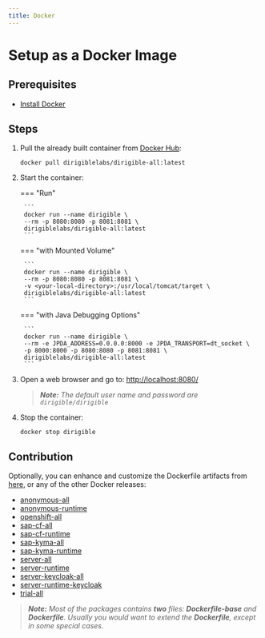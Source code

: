 ```yaml
---
title: Docker
---
```


Setup as a Docker Image
===


Prerequisites
---

- [Install Docker](https://docs.docker.com/engine/installation/)

Steps
---
      
1. Pull the already built container from [Docker Hub](https://hub.docker.com/r/dirigiblelabs/):

    ```
    docker pull dirigiblelabs/dirigible-all:latest
    ```

1. Start the container:

    === "Run"

        ```
        docker run --name dirigible \
        --rm -p 8080:8080 -p 8081:8081 \
        dirigiblelabs/dirigible-all:latest
        ```

    === "with Mounted Volume"

        ```
        docker run --name dirigible \
        --rm -p 8080:8080 -p 8081:8081 \
        -v <your-local-directory>:/usr/local/tomcat/target \
        dirigiblelabs/dirigible-all:latest
        ```

    === "with Java Debugging Options"

        ```
        docker run --name dirigible \
        --rm -e JPDA_ADDRESS=0.0.0.0:8000 -e JPDA_TRANSPORT=dt_socket \
        -p 8000:8000 -p 8080:8080 -p 8081:8081 \
        dirigiblelabs/dirigible-all:latest
        ```


1. Open a web browser and go to: [http://localhost:8080/](http://localhost:8080/)

    > _**Note:** The default user name and password are `dirigible/dirigible`_

1. Stop the container:

    ```docker stop dirigible```

Contribution
---

Optionally, you can enhance and customize the Dockerfile artifacts from [here](https://github.com/eclipse/dirigible/blob/master/releng/Dockerfile-tomcat), or any of the other Docker releases:

- [anonymous-all](https://github.com/eclipse/dirigible/blob/master/releng/anonymous-all/)
- [anonymous-runtime](https://github.com/eclipse/dirigible/tree/master/releng/anonymous-runtime)
- [openshift-all](https://github.com/eclipse/dirigible/tree/master/releng/openshift-all)
- [sap-cf-all](https://github.com/eclipse/dirigible/tree/master/releng/sap-cf-all)
- [sap-cf-runtime](https://github.com/eclipse/dirigible/tree/master/releng/sap-cf-runtime)
- [sap-kyma-all](https://github.com/eclipse/dirigible/tree/master/releng/sap-kyma-all)
- [sap-kyma-runtime](https://github.com/eclipse/dirigible/tree/master/releng/sap-kyma-runtime)
- [server-all](https://github.com/eclipse/dirigible/tree/master/releng/server-all)
- [server-runtime](https://github.com/eclipse/dirigible/tree/master/releng/server-runtime)
- [server-keycloak-all](https://github.com/eclipse/dirigible/tree/master/releng/server-keycloak-all)
- [server-runtime-keycloak](https://github.com/eclipse/dirigible/tree/master/releng/server-runtime-keycloak)
- [trial-all](https://github.com/eclipse/dirigible/tree/master/releng/trial-all)


> _**Note:** Most of the packages contains **two** files: **Dockerfile-base** and **Dockerfile**. Usually you would want to extend the **Dockerfile**, except in some special cases._

